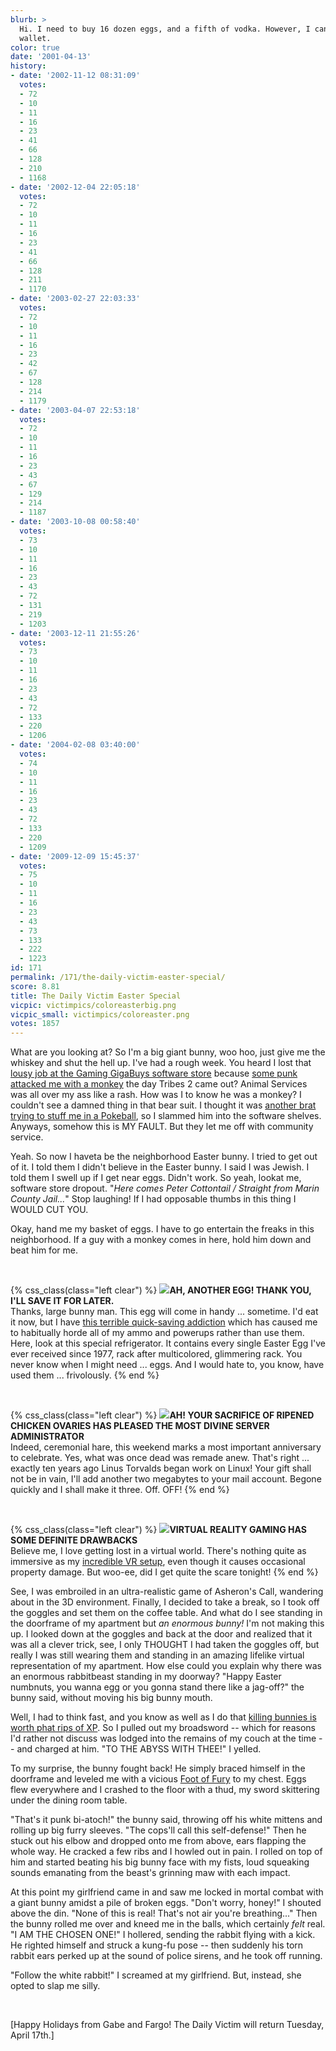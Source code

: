 ```yaml
---
blurb: >
  Hi. I need to buy 16 dozen eggs, and a fifth of vodka. However, I can't reach my
  wallet.
color: true
date: '2001-04-13'
history:
- date: '2002-11-12 08:31:09'
  votes:
  - 72
  - 10
  - 11
  - 16
  - 23
  - 41
  - 66
  - 128
  - 210
  - 1168
- date: '2002-12-04 22:05:18'
  votes:
  - 72
  - 10
  - 11
  - 16
  - 23
  - 41
  - 66
  - 128
  - 211
  - 1170
- date: '2003-02-27 22:03:33'
  votes:
  - 72
  - 10
  - 11
  - 16
  - 23
  - 42
  - 67
  - 128
  - 214
  - 1179
- date: '2003-04-07 22:53:18'
  votes:
  - 72
  - 10
  - 11
  - 16
  - 23
  - 43
  - 67
  - 129
  - 214
  - 1187
- date: '2003-10-08 00:58:40'
  votes:
  - 73
  - 10
  - 11
  - 16
  - 23
  - 43
  - 72
  - 131
  - 219
  - 1203
- date: '2003-12-11 21:55:26'
  votes:
  - 73
  - 10
  - 11
  - 16
  - 23
  - 43
  - 72
  - 133
  - 220
  - 1206
- date: '2004-02-08 03:40:00'
  votes:
  - 74
  - 10
  - 11
  - 16
  - 23
  - 43
  - 72
  - 133
  - 220
  - 1209
- date: '2009-12-09 15:45:37'
  votes:
  - 75
  - 10
  - 11
  - 16
  - 23
  - 43
  - 73
  - 133
  - 222
  - 1223
id: 171
permalink: /171/the-daily-victim-easter-special/
score: 8.81
title: The Daily Victim Easter Special
vicpic: victimpics/coloreasterbig.png
vicpic_small: victimpics/coloreaster.png
votes: 1857
---
```


What are you looking at? So I'm a big giant bunny, woo hoo, just give me
the whiskey and shut the hell up. I've had a rough week. You heard I
lost that [lousy job at the Gaming GigaBuys software
store](@/victim/106.md) because [some punk attacked me with a
monkey](@/victim/160.md) the day Tribes 2 came out? Animal Services
was all over my ass like a rash. How was I to know he was a monkey? I
couldn't see a damned thing in that bear suit. I thought it was [another
brat trying to stuff me in a Pokeball](@/victim/122.md), so I slammed
him into the software shelves. Anyways, somehow this is MY FAULT. But
they let me off with community service.

Yeah. So now I haveta be the neighborhood Easter bunny. I tried to get
out of it. I told them I didn't believe in the Easter bunny. I said I
was Jewish. I told them I swell up if I get near eggs. Didn't work. So
yeah, lookat me, software store dropout. "*Here comes Peter Cottontail /
Straight from Marin County Jail...*" Stop laughing! If I had opposable
thumbs in this thing I WOULD CUT YOU.

Okay, hand me my basket of eggs. I have to go entertain the freaks in
this neighborhood. If a guy with a monkey comes in here, hold him down
and beat him for me.

&nbsp;

{% css_class(class="left clear") %}
[![](/img/victimpics/colorquicksave.png)](@/victim/166.md)**AH,
ANOTHER EGG! THANK YOU, I'LL SAVE IT FOR LATER.**  
 Thanks, large bunny man. This egg will come in handy ... sometime. I'd
eat it now, but I have [this terrible quick-saving
addiction](@/victim/166.md) which has caused me to habitually horde
all of my ammo and powerups rather than use them. Here, look at this
special refrigerator. It contains every single Easter Egg I've ever
received since 1977, rack after multicolored, glimmering rack. You never
know when I might need ... eggs. And I would hate to, you know, have
used them ... frivolously.
{% end %}

&nbsp;

{% css_class(class="left clear") %}
[![](/img/victimpics/colorwizard.png)](@/victim/119.md)**AH! YOUR
SACRIFICE OF RIPENED CHICKEN OVARIES HAS PLEASED THE MOST DIVINE SERVER
ADMINISTRATOR**  
 Indeed, ceremonial hare, this weekend marks a most important
anniversary to celebrate. Yes, what was once dead was remade anew.
That's right ... exactly ten years ago Linus Torvalds began work on
Linux! Your gift shall not be in vain, I'll add another two megabytes to
your mail account. Begone quickly and I shall make it three. Off. OFF!
{% end %}

&nbsp;

{% css_class(class="left clear") %}
[![](/img/victimpics/colorvrguy.png)](@/victim/111.md)**VIRTUAL
REALITY GAMING HAS SOME DEFINITE DRAWBACKS**  
 Believe me, I love getting lost in a virtual world. There's nothing
quite as immersive as my [incredible VR setup](@/victim/111.md), even
though it causes occasional property damage. But woo-ee, did I get quite
the scare tonight!
{% end %}

See, I was embroiled in an ultra-realistic game of Asheron's Call,
wandering about in the 3D environment. Finally, I decided to take a
break, so I took off the goggles and set them on the coffee table. And
what do I see standing in the doorframe of my apartment but *an enormous
bunny!* I'm not making this up. I looked down at the goggles and back at
the door and realized that it was all a clever trick, see, I only
THOUGHT I had taken the goggles off, but really I was still wearing them
and standing in an amazing lifelike virtual representation of my
apartment. How else could you explain why there was an enormous
rabbitbeast standing in my doorway? "Happy Easter numbnuts, you wanna
egg or you gonna stand there like a jag-off?" the bunny said, without
moving his big bunny mouth.

Well, I had to think fast, and you know as well as I do that [killing
bunnies is worth phat rips of
XP](https://web.archive.org/web/20010413000000/http://www.gamespy.com/legacy/fargo/bunnies_a.shtm).
So I pulled out my broadsword -- which for reasons I'd rather not
discuss was lodged into the remains of my couch at the time -- and
charged at him. "TO THE ABYSS WITH THEE!" I yelled.

To my surprise, the bunny fought back! He simply braced himself in the
doorframe and leveled me with a vicious [Foot of
Fury](@/victim/126.md) to my chest. Eggs flew everywhere and I
crashed to the floor with a thud, my sword skittering under the dining
room table.

"That's it punk bi-atoch!" the bunny said, throwing off his white
mittens and rolling up big furry sleeves. "The cops'll call this
self-defense!" Then he stuck out his elbow and dropped onto me from
above, ears flapping the whole way. He cracked a few ribs and I howled
out in pain. I rolled on top of him and started beating his big bunny
face with my fists, loud squeaking sounds emanating from the beast's
grinning maw with each impact.

At this point my girlfriend came in and saw me locked in mortal combat
with a giant bunny amidst a pile of broken eggs. "Don't worry, honey!" I
shouted above the din. "None of this is real! That's not air you're
breathing..." Then the bunny rolled me over and kneed me in the balls,
which certainly *felt* real. "I AM THE CHOSEN ONE!" I hollered, sending
the rabbit flying with a kick. He righted himself and struck a kung-fu
pose -- then suddenly his torn rabbit ears perked up at the sound of
police sirens, and he took off running.

"Follow the white rabbit!" I screamed at my girlfriend. But, instead,
she opted to slap me silly.

&nbsp;

\[Happy Holidays from Gabe and Fargo! The Daily Victim will return
Tuesday, April 17th.\]
